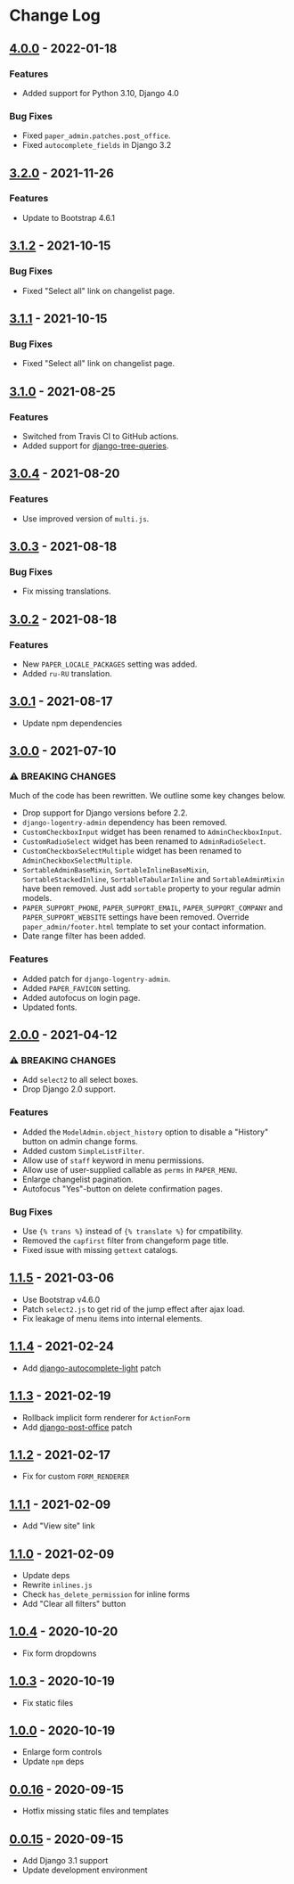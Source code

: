 # Change Log

## [4.0.0](https://github.com/dldevinc/paper-admin/tree/v4.0.0) - 2022-01-18
### Features
- Added support for Python 3.10, Django 4.0
### Bug Fixes  
- Fixed `paper_admin.patches.post_office`. 
- Fixed `autocomplete_fields` in Django 3.2

## [3.2.0](https://github.com/dldevinc/paper-admin/tree/v3.2.0) - 2021-11-26
### Features
- Update to Bootstrap 4.6.1

## [3.1.2](https://github.com/dldevinc/paper-admin/tree/v3.1.2) - 2021-10-15
### Bug Fixes
- Fixed "Select all" link on changelist page.

## [3.1.1](https://github.com/dldevinc/paper-admin/tree/v3.1.1) - 2021-10-15
### Bug Fixes
- Fixed "Select all" link on changelist page.

## [3.1.0](https://github.com/dldevinc/paper-admin/tree/v3.1.0) - 2021-08-25
### Features
- Switched from Travis CI to GitHub actions.
- Added support for [django-tree-queries](https://github.com/matthiask/django-tree-queries).

## [3.0.4](https://github.com/dldevinc/paper-admin/tree/v3.0.4) - 2021-08-20
### Features
- Use improved version of `multi.js`.

## [3.0.3](https://github.com/dldevinc/paper-admin/tree/v3.0.3) - 2021-08-18
### Bug Fixes
- Fix missing translations.

## [3.0.2](https://github.com/dldevinc/paper-admin/tree/v3.0.2) - 2021-08-18
### Features
- New `PAPER_LOCALE_PACKAGES` setting was added.
- Added `ru-RU` translation.

## [3.0.1](https://github.com/dldevinc/paper-admin/tree/v3.0.1) - 2021-08-17
- Update npm dependencies


## [3.0.0](https://github.com/dldevinc/paper-admin/tree/v3.0.0) - 2021-07-10
### ⚠ BREAKING CHANGES
Much of the code has been rewritten. We outline some key changes below.

- Drop support for Django versions before 2.2.
- `django-logentry-admin` dependency has been removed.
- `CustomCheckboxInput` widget has been renamed to `AdminCheckboxInput`.
- `CustomRadioSelect` widget has been renamed to `AdminRadioSelect`.
- `CustomCheckboxSelectMultiple` widget has been renamed to `AdminCheckboxSelectMultiple`.
- `SortableAdminBaseMixin`, `SortableInlineBaseMixin`, `SortableStackedInline`, 
  `SortableTabularInline` and `SortableAdminMixin` have been removed. Just add `sortable`
  property to your regular admin models.
- `PAPER_SUPPORT_PHONE`, `PAPER_SUPPORT_EMAIL`, `PAPER_SUPPORT_COMPANY` and
  `PAPER_SUPPORT_WEBSITE` settings have been removed. Override `paper_admin/footer.html`
  template to set your contact information.
- Date range filter has been added.
### Features
- Added patch for `django-logentry-admin`.
- Added `PAPER_FAVICON` setting.
- Added autofocus on login page.
- Updated fonts.

## [2.0.0](https://github.com/dldevinc/paper-admin/tree/v2.0.0) - 2021-04-12
### ⚠ BREAKING CHANGES
- Add `select2` to all select boxes.
- Drop Django 2.0 support.
### Features
- Added the `ModelAdmin.object_history` option to disable a "History" button on admin change forms.
- Added custom `SimpleListFilter`.
- Allow use of `staff` keyword in menu permissions. 
- Allow use of user-supplied callable as `perms` in `PAPER_MENU`.
- Enlarge changelist pagination.
- Autofocus "Yes"-button on delete confirmation pages.
### Bug Fixes
- Use `{% trans %}` instead of `{% translate %}` for cmpatibility.
- Removed the `capfirst` filter from changeform page title.
- Fixed issue with missing `gettext` catalogs.

## [1.1.5](https://github.com/dldevinc/paper-admin/tree/v1.1.5) - 2021-03-06
- Use Bootstrap v4.6.0
- Patch `select2.js` to get rid of the jump effect after ajax load. 
- Fix leakage of menu items into internal elements.

## [1.1.4](https://github.com/dldevinc/paper-admin/tree/v1.1.4) - 2021-02-24
- Add [django-autocomplete-light](https://github.com/yourlabs/django-autocomplete-light) patch

## [1.1.3](https://github.com/dldevinc/paper-admin/tree/v1.1.3) - 2021-02-19
- Rollback implicit form renderer for `ActionForm`
- Add [django-post-office](https://github.com/dldevinc/django-post_office) patch

## [1.1.2](https://github.com/dldevinc/paper-admin/tree/v1.1.2) - 2021-02-17
- Fix for custom `FORM_RENDERER`

## [1.1.1](https://github.com/dldevinc/paper-admin/tree/v1.1.1) - 2021-02-09
- Add "View site" link

## [1.1.0](https://github.com/dldevinc/paper-admin/tree/v1.1.0) - 2021-02-09
- Update deps
- Rewrite `inlines.js`
- Check `has_delete_permission` for inline forms
- Add "Clear all filters" button

## [1.0.4](https://github.com/dldevinc/paper-admin/tree/v1.0.4) - 2020-10-20
- Fix form dropdowns

## [1.0.3](https://github.com/dldevinc/paper-admin/tree/v1.0.3) - 2020-10-19
- Fix static files

## [1.0.0](https://github.com/dldevinc/paper-admin/tree/v1.0.0) - 2020-10-19
- Enlarge form controls
- Update `npm` deps

## [0.0.16](https://github.com/dldevinc/paper-admin/tree/v0.0.16) - 2020-09-15
- Hotfix missing static files and templates

## [0.0.15](https://github.com/dldevinc/paper-admin/tree/v0.0.15) - 2020-09-15
- Add Django 3.1 support
- Update development environment
